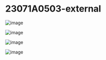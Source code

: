 # 23071A0503-external

![image](https://github.com/user-attachments/assets/7740c4d5-5fd9-414c-a408-26638421ef3c)

![image](https://github.com/user-attachments/assets/a7b2a762-e51f-47df-ba46-78478c63ffd5)

![image](https://github.com/user-attachments/assets/2b75dff3-9169-4b6f-bb33-f6f563be8c65)

![image](https://github.com/user-attachments/assets/18d68421-f2d0-46b3-a009-7b0d20dcb997)
